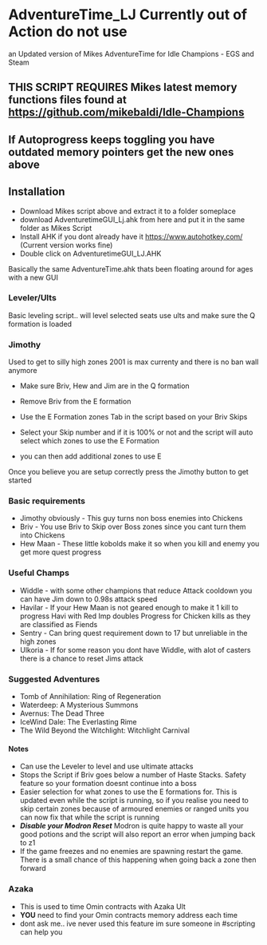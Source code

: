 # AdventureTime_LJ Currently out of Action do not use
an Updated version of Mikes AdventureTime for Idle Champions - EGS and Steam

## THIS SCRIPT REQUIRES Mikes latest memory functions files found at https://github.com/mikebaldi/Idle-Champions

## If Autoprogress keeps toggling you have outdated memory pointers get the new ones above

## Installation
- Download Mikes script above and extract it to a folder someplace
- download AdventuretimeGUI_Lj.ahk from here and put it in the same folder as Mikes Script
- Install AHK if you dont already have it https://www.autohotkey.com/ (Current version works fine)
- Double click on AdventuretimeGUI_LJ.AHK


Basically the same AdventureTime.ahk thats been floating around for ages with a new GUI

### Leveler/Ults
Basic leveling script.. will level selected seats use ults and make sure the Q formation is loaded

### Jimothy
Used to get to silly high zones 2001 is max currenty and there is no ban wall anymore

- Make sure Briv, Hew and Jim are in the Q formation
- Remove Briv from the E formation

- Use the E Formation zones Tab in the script based on your Briv Skips
- Select your Skip number and if it is 100% or not and the script will auto select which zones to use the E Formation
- you can then add additional zones to use E

Once you believe you are setup correctly press the Jimothy button to get started

### Basic requirements
- Jimothy obviously - This guy turns non boss enemies into Chickens
- Briv - You use Briv to Skip over Boss zones since you cant turn them into Chickens
- Hew Maan - These little kobolds make it so when you kill and enemy you get more quest progress

### Useful Champs
- Widdle - with some other champions that reduce Attack cooldown you can have Jim down to 0.98s attack speed
- Havilar - If your Hew Maan is not geared enough to make it 1 kill to progress Havi with Red Imp doubles Progress for Chicken kills as they are classified as Fiends
- Sentry - Can bring quest requirement down to 17 but unreliable in the high zones
- Ulkoria - If for some reason you dont have Widdle, with alot of casters there is a chance to reset Jims attack

### Suggested Adventures
- Tomb of Annihilation: Ring of Regeneration 
- Waterdeep: A Mysterious Summons 
- Avernus: The Dead Three 
- IceWind Dale: The Everlasting Rime
- The Wild Beyond the Witchlight: Witchlight Carnival

#### Notes
- Can use the Leveler to level and use ultimate attacks
- Stops the Script if Briv goes below a number of Haste Stacks. Safety feature so your formation doesnt continue into a boss
- Easier selection for what zones to use the E formations for. This is updated even while the script is running, so if you realise you need to skip certain zones because of armoured enemies or ranged units you can now fix that while the script is running
- ***Disable your Modron Reset*** Modron is quite happy to waste all your good potions and the script will also report an error when jumping back to z1
- If the game freezes and no enemies are spawning restart the game. There is a small chance of this happening when going back a zone then forward

### Azaka
- This is used to time Omin contracts with Azaka Ult
- **YOU** need to find your Omin contracts memory address each time
- dont ask me.. ive never used this feature im sure someone in #scripting can help you
